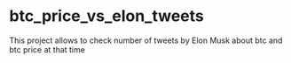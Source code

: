# btc_price_vs_elon_tweets
This project allows to check number of tweets by Elon Musk about btc and btc price at that time
